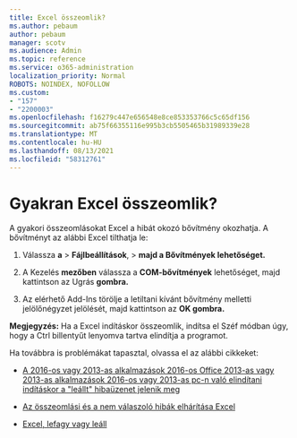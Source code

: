 ```yaml
---
title: Excel összeomlik?
ms.author: pebaum
author: pebaum
manager: scotv
ms.audience: Admin
ms.topic: reference
ms.service: o365-administration
localization_priority: Normal
ROBOTS: NOINDEX, NOFOLLOW
ms.custom:
- "157"
- "2200003"
ms.openlocfilehash: f16279c447e656548e8ce853353766c5c65df156
ms.sourcegitcommit: ab75f66355116e995b3cb5505465b31989339e28
ms.translationtype: MT
ms.contentlocale: hu-HU
ms.lasthandoff: 08/13/2021
ms.locfileid: "58312761"
---
```

# <a name="frequent-excel-crashes"></a>Gyakran Excel összeomlik?

A gyakori összeomlásokat Excel a hibát okozó bővítmény okozhatja. A bővítményt az alábbi Excel tilthatja le:
  
1. Válassza **a** \> **Fájlbeállítások**, \> **majd a Bővítmények lehetőséget.**

2. A Kezelés **mezőben** válassza a **COM-bővítmények** lehetőséget, majd kattintson az Ugrás **gombra.**

3. Az elérhető Add-Ins törölje a letiltani kívánt bővítmény melletti jelölőnégyzet jelölését, majd kattintson az **OK gombra.**

**Megjegyzés:** Ha a Excel indításkor összeomlik, indítsa el Széf módban úgy, hogy a Ctrl billentyűt lenyomva tartva elindítja a programot.
  
Ha továbbra is problémákat tapasztal, olvassa el az alábbi cikkeket:
  
- [A 2016-os vagy 2013-as alkalmazások 2016-os Office 2013-as vagy 2013-as alkalmazások 2016-os vagy 2013-as pc-n való elindítani indításkor a "leállt" hibaüzenet jelenik meg](https://support.office.com/article/52bd7985-4e99-4a35-84c8-2d9b8301a2fa.aspx)

- [Az összeomlási és a nem válaszoló hibák elhárítása Excel](https://support.microsoft.com/help/2758592/how-to-troubleshoot-crashing-and-not-responding-issues-with-excel)

- [Excel, lefagy vagy leáll](https://support.office.com/article/37e7d3c9-9e84-40bf-a805-4ca6853a1ff4.aspx)
